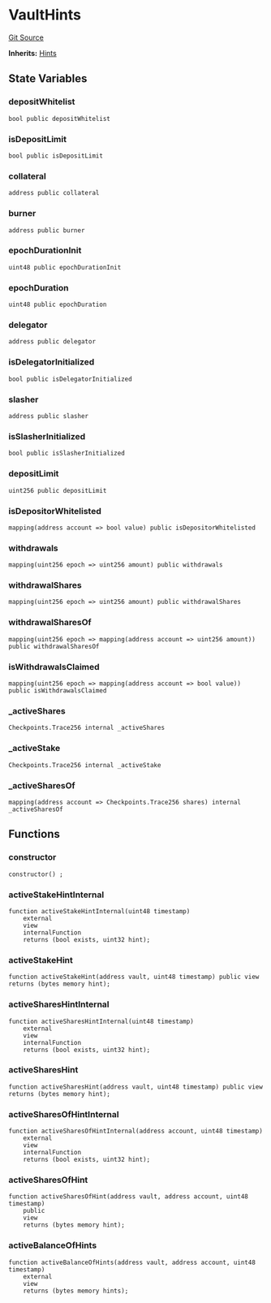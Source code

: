 # VaultHints
[Git Source](https://github.com/symbioticfi/core/blob/4905f62919b30e0606fff3aaa7fcd52bf8ee3d3e/src/contracts/hints/VaultHints.sol)

**Inherits:**
[Hints](/Users/andreikorokhov/symbiotic/core/docs/autogen/src/src/contracts/hints/Hints.sol/abstract.Hints.md)


## State Variables
### depositWhitelist

```solidity
bool public depositWhitelist
```


### isDepositLimit

```solidity
bool public isDepositLimit
```


### collateral

```solidity
address public collateral
```


### burner

```solidity
address public burner
```


### epochDurationInit

```solidity
uint48 public epochDurationInit
```


### epochDuration

```solidity
uint48 public epochDuration
```


### delegator

```solidity
address public delegator
```


### isDelegatorInitialized

```solidity
bool public isDelegatorInitialized
```


### slasher

```solidity
address public slasher
```


### isSlasherInitialized

```solidity
bool public isSlasherInitialized
```


### depositLimit

```solidity
uint256 public depositLimit
```


### isDepositorWhitelisted

```solidity
mapping(address account => bool value) public isDepositorWhitelisted
```


### withdrawals

```solidity
mapping(uint256 epoch => uint256 amount) public withdrawals
```


### withdrawalShares

```solidity
mapping(uint256 epoch => uint256 amount) public withdrawalShares
```


### withdrawalSharesOf

```solidity
mapping(uint256 epoch => mapping(address account => uint256 amount)) public withdrawalSharesOf
```


### isWithdrawalsClaimed

```solidity
mapping(uint256 epoch => mapping(address account => bool value)) public isWithdrawalsClaimed
```


### _activeShares

```solidity
Checkpoints.Trace256 internal _activeShares
```


### _activeStake

```solidity
Checkpoints.Trace256 internal _activeStake
```


### _activeSharesOf

```solidity
mapping(address account => Checkpoints.Trace256 shares) internal _activeSharesOf
```


## Functions
### constructor


```solidity
constructor() ;
```

### activeStakeHintInternal


```solidity
function activeStakeHintInternal(uint48 timestamp)
    external
    view
    internalFunction
    returns (bool exists, uint32 hint);
```

### activeStakeHint


```solidity
function activeStakeHint(address vault, uint48 timestamp) public view returns (bytes memory hint);
```

### activeSharesHintInternal


```solidity
function activeSharesHintInternal(uint48 timestamp)
    external
    view
    internalFunction
    returns (bool exists, uint32 hint);
```

### activeSharesHint


```solidity
function activeSharesHint(address vault, uint48 timestamp) public view returns (bytes memory hint);
```

### activeSharesOfHintInternal


```solidity
function activeSharesOfHintInternal(address account, uint48 timestamp)
    external
    view
    internalFunction
    returns (bool exists, uint32 hint);
```

### activeSharesOfHint


```solidity
function activeSharesOfHint(address vault, address account, uint48 timestamp)
    public
    view
    returns (bytes memory hint);
```

### activeBalanceOfHints


```solidity
function activeBalanceOfHints(address vault, address account, uint48 timestamp)
    external
    view
    returns (bytes memory hints);
```

